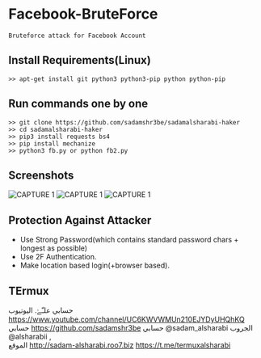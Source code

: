 # Facebook-BruteForce
```
Bruteforce attack for Facebook Account
```

## Install Requirements(Linux)
```
>> apt-get install git python3 python3-pip python python-pip
```

## Run commands one by one
```
>> git clone https://github.com/sadamshr3be/sadamalsharabi-haker
>> cd sadamalsharabi-haker
>> pip3 install requests bs4
>> pip install mechanize
>> python3 fb.py or python fb2.py
```

## Screenshots
![CAPTURE 1](https://github.com/IAmBlackHacker/Facebook-BruteForce/blob/master/Screenshots/Capture1.JPG)
![CAPTURE 1](https://github.com/IAmBlackHacker/Facebook-BruteForce/blob/master/Screenshots/Capture2.JPG)
![CAPTURE 1](https://github.com/IAmBlackHacker/Facebook-BruteForce/blob/master/Screenshots/Capture3.JPG)

## Protection Against Attacker
* Use Strong Password(which contains standard password chars + longest as possible)
* Use 2F Authentication.
* Make location based login(+browser based).

## TErmux
حسابي علـّۓ. اليوتيوب
https://www.youtube.com/channel/UC6KWVWMUn210EJYDyUHQhKQ
حسابي https://github.com/sadamshr3be
حسابي @sadam_alsharabi
الجروب @alsharabii ,   
الموقع http://sadam-alsharabi.roo7.biz
https://t.me/termuxalsharabi